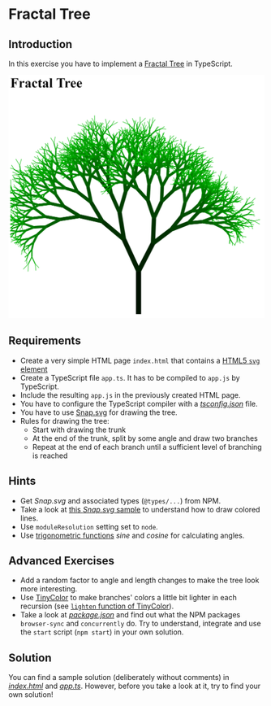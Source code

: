# Fractal Tree

## Introduction

In this exercise you have to implement a [Fractal Tree](https://rosettacode.org/wiki/Fractal_tree) in TypeScript.

![Fractal Tree](resulting-tree.png)

## Requirements

* Create a very simple HTML page `index.html` that contains a [HTML5 `svg` element](https://developer.mozilla.org/en-US/docs/Web/SVG/Element/svg)
* Create a TypeScript file `app.ts`. It has to be compiled to `app.js` by TypeScript.
* Include the resulting `app.js` in the previously created HTML page.
* You have to configure the TypeScript compiler with a [*tsconfig.json*](http://www.typescriptlang.org/docs/handbook/tsconfig-json.html) file.
* You have to use [Snap.svg](http://snapsvg.io/) for drawing the tree.
* Rules for drawing the tree:
  * Start with drawing the trunk
  * At the end of the trunk, split by some angle and draw two branches
  * Repeat at the end of each branch until a sufficient level of branching is reached

## Hints

* Get *Snap.svg* and associated types (`@types/...`) from NPM.
* Take a look at [this *Snap.svg* sample](http://svg.dabbles.info/snaptut-colors) to understand how to draw colored lines.
* Use `moduleResolution` setting set to `node`.
* Use [trigonometric functions](https://en.wikipedia.org/wiki/Trigonometric_functions) *sine* and *cosine* for calculating angles.


## Advanced Exercises

* Add a random factor to angle and length changes to make the tree look more interesting.
* Use [TinyColor](https://github.com/bgrins/TinyColor) to make branches' colors a little bit lighter in each recursion (see [`lighten` function of TinyColor](https://github.com/bgrins/TinyColor#lighten)).
* Take a look at [*package.json*](package.json) and find out what the NPM packages `browser-sync` and `concurrently` do. Try to understand, integrate and use the `start` script (`npm start`) in your own solution.


## Solution

You can find a sample solution (deliberately without comments) in [*index.html*](index.html) and [*app.ts*](app.ts). However, before you take a look at it, try to find your own solution!
